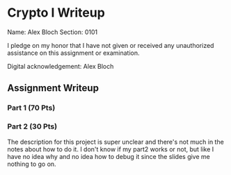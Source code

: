 # Crypto I Writeup

Name: Alex Bloch
Section: 0101

I pledge on my honor that I have not given or received any unauthorized
assistance on this assignment or examination.

Digital acknowledgement: Alex Bloch

## Assignment Writeup

### Part 1 (70 Pts)

### Part 2 (30 Pts)

The description for this project is super unclear and there's not much in the notes about how to do it. I don't know if my part2 works or not, but like I have no idea why and no idea how to debug it since the slides give me nothing to go on.